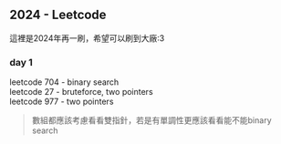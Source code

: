 ## 2024 - Leetcode
這裡是2024年再一刷，希望可以刷到大廠:3  

### day 1
leetcode 704 - binary search  
leetcode 27 - bruteforce, two pointers  
leetcode 977 - two pointers

> 數組都應該考慮看看雙指針，若是有單調性更應該看看能不能binary search